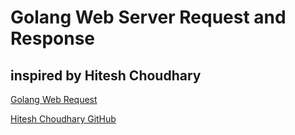 # Golang Web Server Request and Response

## inspired by Hitesh Choudhary

[Golang Web Request](https://www.youtube.com/watch?v=ru53LpdVHn4)

[Hitesh Choudhary GitHub](https://github.com/hiteshchoudhary)
